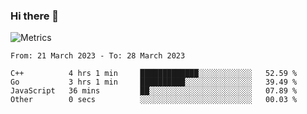 ### Hi there 👋

![Metrics](https://github.com/radoapx/radoapx/blob/main/github-metrics.svg)

<!--START_SECTION:waka-->

```text
From: 21 March 2023 - To: 28 March 2023

C++          4 hrs 1 min     █████████████░░░░░░░░░░░░   52.59 %
Go           3 hrs 1 min     ██████████░░░░░░░░░░░░░░░   39.49 %
JavaScript   36 mins         ██░░░░░░░░░░░░░░░░░░░░░░░   07.89 %
Other        0 secs          ░░░░░░░░░░░░░░░░░░░░░░░░░   00.03 %
```

<!--END_SECTION:waka-->

<!--
**radoapx/radoapx** is a ✨ _special_ ✨ repository because its `README.md` (this file) appears on your GitHub profile.

Here are some ideas to get you started:

- 🔭 I’m currently working on ...
- 🌱 I’m currently learning ...
- 👯 I’m looking to collaborate on ...
- 🤔 I’m looking for help with ...
- 💬 Ask me about ...
- 📫 How to reach me: ...
- 😄 Pronouns: ...
- ⚡ Fun fact: ...
-->
